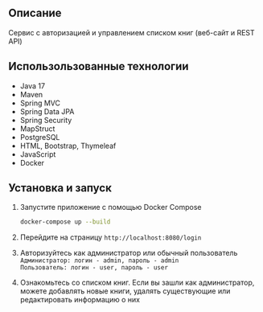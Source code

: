 ## Описание
Сервис с авторизацией и управлением списком книг (веб-сайт и REST API)

## Использользованные технологии
- Java 17
- Maven
- Spring MVC
- Spring Data JPA
- Spring Security
- MapStruct
- PostgreSQL
- HTML, Bootstrap, Thymeleaf
- JavaScript
- Docker

## Установка и запуск
1. Запустите приложение с помощью Docker Compose
    ```bash
   docker-compose up --build
    ```   
   
2. Перейдите на страницу `http://localhost:8080/login`  

3. Авторизуйтесь как администратор или обычный пользователь   
`Администратор: логин - admin, пароль - admin`  
`Пользователь: логин - user, пароль - user`  

4. Ознакомьтесь со списком книг. Если вы зашли как администратор, можете добавлять новые книги, удалять существующие или редактировать информацию о них  